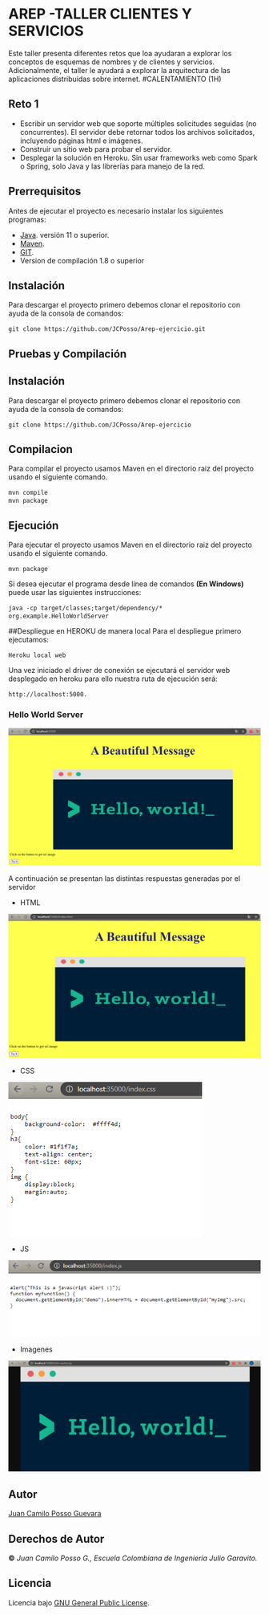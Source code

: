 # AREP -TALLER CLIENTES Y SERVICIOS
Este taller presenta diferentes retos que loa ayudaran a explorar los conceptos de esquemas de nombres y de clientes y servicios. Adicionalmente, el taller le ayudará a explorar la arquitectura de las aplicaciones distribuidas sobre internet.
#CALENTAMIENTO (1H)
## Reto 1
- Escribir un servidor web que soporte múltiples solicitudes seguidas (no concurrentes). El servidor debe retornar todos los archivos solicitados, incluyendo páginas html e imágenes.
- Construir un sitio web para probar el servidor.
- Desplegar la solución en Heroku. Sin usar frameworks web como Spark o Spring, solo Java y las librerías para manejo de la red. 
## Prerrequisitos
Antes de ejecutar el proyecto es necesario instalar los siguientes programas:
* [Java](https://www.java.com/es/download/ie_manual.jsp). versión 11 o superior.
* [Maven](https://maven.apache.org/).
* [GIT](https://git-scm.com/).
* Version de compilación 1.8 o superior
## Instalación
Para descargar el proyecto primero debemos clonar el repositorio con ayuda de la consola de comandos:
```
git clone https://github.com/JCPosso/Arep-ejercicio.git
```

## Pruebas y Compilación

## Instalación
Para descargar el proyecto primero debemos clonar el repositorio con ayuda de la consola de comandos:
```
git clone https://github.com/JCPosso/Arep-ejercicio
```

## Compilacion
Para compilar el proyecto usamos Maven en el directorio raiz del proyecto  usando el siguiente comando.
```
mvn compile
mvn package
```
## Ejecución
Para ejecutar el proyecto usamos Maven en el directorio raiz del proyecto  usando el siguiente comando.
```
mvn package
```
Si desea ejecutar el programa desde línea de comandos **(En Windows)** puede usar las siguientes instrucciones:
```
java -cp target/classes;target/dependency/* org.example.HelloWorldServer
```

##Despliegue en HEROKU de manera local
Para el despliegue primero ejecutamos:
```
Heroku local web
```
Una vez iniciado el driver de conexión se ejecutará el servidor web desplegado en heroku para ello nuestra ruta de ejecución será:
```
http://localhost:5000.
```

### Hello World Server

![principal](img/principal.PNG)

A continuación se presentan las distintas respuestas generadas por el servidor

- HTML

![html](img/html.PNG)

- CSS

![css](img/css.PNG)

- JS

![javascript](img/javascript.PNG)

- Imagenes

![Imagen](img/imagen.PNG)

## Autor
[Juan Camilo Posso Guevara](https://github.com/JCPosso)
## Derechos de Autor
**©** _Juan Camilo Posso G., Escuela Colombiana de Ingeniería Julio Garavito._
## Licencia
Licencia bajo  [GNU General Public License](https://github.com/JCPosso/Arep-ejercicio/blob/master/LICENSE).